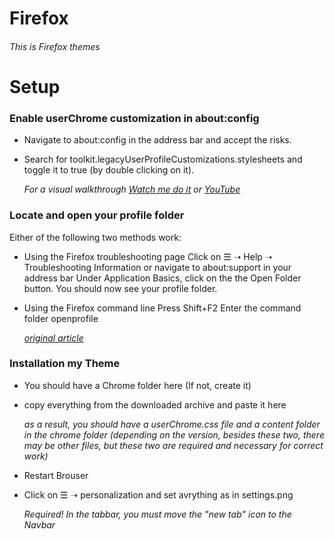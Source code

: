 # Firefox
###### This is Firefox themes ######

# Setup #

### Enable userChrome customization in about:config ###

* Navigate to about:config in the address bar and accept the risks.

* Search for toolkit.legacyUserProfileCustomizations.stylesheets and toggle it to true (by double clicking on it).
    
    _For a visual walkthrough [Watch me do it](https://imgur.com/fc4NN0t) or [YouTube](https://www.youtube.com/watch?v=levqpofIJ_k&feature=youtu.be.)_

### Locate and open your profile folder ###

Either of the following two methods work:

* Using the Firefox troubleshooting page Click on ☰ ➝ Help ➝ Troubleshooting Information or navigate to about:support in your address bar Under Application Basics, click on the the Open Folder button. You should now see your profile folder.

* Using the Firefox command line Press Shift+F2 Enter the command folder openprofile

    _[original article](https://www.reddit.com/r/FirefoxCSS/wiki/index/tutorials/)_

### Installation my Theme ###

* You should have a Chrome folder here (If not, create it)
* copy everything from the downloaded archive and paste it here
     
     _as a result, you should have a userChrome.css file and a content folder in the chrome folder (depending on the version, besides these two, there may be other files, but these two are required and necessary for correct work)_
* Restart Brouser
* Click on ☰ ➝ personalization and set avrything as in settings.png
     
     _Required! In the tabbar, you must move the "new tab" icon to the Navbar_
